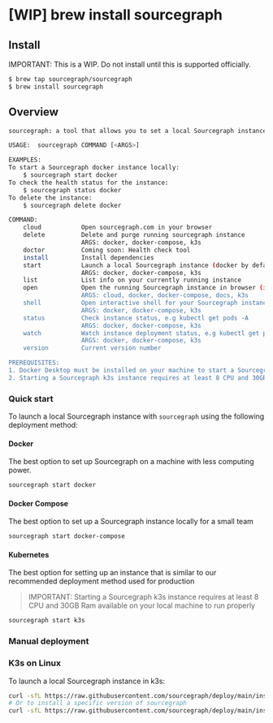 # [WIP] brew install sourcegraph

## Install

IMPORTANT: This is a WIP. Do not install until this is supported officially.

```bash
$ brew tap sourcegraph/sourcegraph
$ brew install sourcegraph
```

## Overview

```bash
sourcegraph: a tool that allows you to set a local Sourcegraph instance from your terminal

USAGE:  sourcegraph COMMAND [<ARGS>]

EXAMPLES:
To start a Sourcegraph docker instance locally:
    $ sourcegraph start docker
To check the health status for the instance:
    $ sourcegraph status docker
To delete the instance:
    $ sourcegraph delete docker

COMMAND:
    cloud           Open sourcegraph.com in your browser
    delete          Delete and purge running sourcegraph instance
                    ARGS: docker, docker-compose, k3s
    doctor          Coming soon: Health check tool
    install         Install dependencies
    start           Launch a local Sourcegraph instance (docker by default)
                    ARGS: docker, docker-compose, k3s
    list            List info on your currently running instance
    open            Open the running Sourcegraph instance in browser (if it's ready)
                    ARGS: cloud, docker, docker-compose, docs, k3s
    shell           Open interactive shell for your Sourcegraph instance
                    ARGS: docker, docker-compose, k3s
    status          Check instance status, e.g kubectl get pods -A
                    ARGS: docker, docker-compose, k3s
    watch           Watch instance deployment status, e.g kubectl get pods -A -w
                    ARGS: docker, docker-compose, k3s
    version         Current version number

PREREQUISITES:
1. Docker Desktop must be installed on your machine to start a Sourcegraph instance with docker or docker compose
2. Starting a Sourcegraph k3s instance requires at least 8 CPU and 30GB Ram available on your local machine to run properly
```

### Quick start

To launch a local Sourcegraph instance with `sourcegraph` using the following deployment method:

#### Docker

The best option to set up Sourcegraph on a machine with less computing power.

```bash
sourcegraph start docker
```

#### Docker Compose

The best option to set up a Sourcegraph instance locally for a small team

```bash
sourcegraph start docker-compose
```

#### Kubernetes

The best option for setting up an instance that is similar to our recommended deployment method used for production

> IMPORTANT: Starting a Sourcegraph k3s instance requires at least 8 CPU and 30GB Ram available on your local machine to run properly

```bash
sourcegraph start k3s
```

### Manual deployment

### K3s on Linux

To launch a local Sourcegraph instance in k3s:

```bash
curl -sfL https://raw.githubusercontent.com/sourcegraph/deploy/main/install/scripts/k3s/local.sh | bash -s -
# Or to install a specific version of sourcegraph
curl -sfL https://raw.githubusercontent.com/sourcegraph/deploy/main/install/scripts/k3s/local.sh | bash -s - 4.1.2
```
